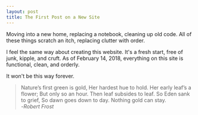```yaml
---
layout: post
title: The First Post on a New Site
---
```


Moving into a new home, replacing a notebook, cleaning up old code. All of these things scratch an itch, replacing clutter with order.  

I feel the same way about creating this website. It's a fresh start, free of junk, kipple, and cruft. As of February 14, 2018, everything on this site is functional, clean, and orderly.  

It won't be this way forever.

> Nature’s first green is gold, 
> Her hardest hue to hold. 
> Her early leaf’s a flower; 
> But only so an hour. 
> Then leaf subsides to leaf. 
> So Eden sank to grief, 
> So dawn goes down to day. 
> Nothing gold can stay.  
> -*Robert Frost*